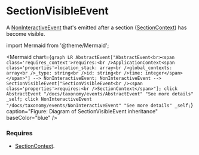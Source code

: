 # SectionVisibleEvent

A [NonInteractiveEvent](/docs/taxonomy/events/NonInteractiveEvent) that's emitted after a section ([SectionContext](/taxonomy/location-contexts/SectionContext.md)) has become visible.

import Mermaid from '@theme/Mermaid';

<Mermaid chart={`
	graph LR
    AbstractEvent["AbstractEvent<br><span class='requires_context'>requires:<br />ApplicationContext<span class='properties'>location_stack: array<br />global_contexts: array<br />_type: string<br />id: string<br />time: integer</span></span>"] --> NonInteractiveEvent;
    NonInteractiveEvent --> SectionVisibleEvent["SectionVisibleEvent<br /><span class='properties'>requires:<br />SectionContext</span>"];
    click AbstractEvent "/docs/taxonomy/events/AbstractEvent" "See more details" _self;
    click NonInteractiveEvent "/docs/taxonomy/events/NonInteractiveEvent" "See more details" _self;
`} caption="Figure: Diagram of SectionVisibleEvent inheritance" baseColor="blue" />

### Requires
- [SectionContext](/taxonomy/location-contexts/SectionContext.md).
